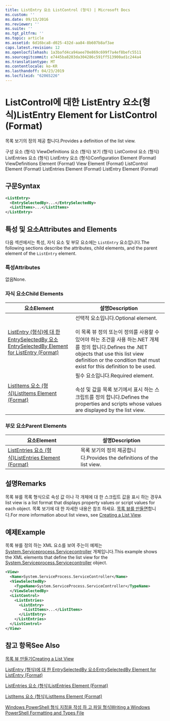 ```yaml
---
title: ListEntry 요소 ListControl (형식) | Microsoft Docs
ms.custom: ''
ms.date: 09/13/2016
ms.reviewer: ''
ms.suite: ''
ms.tgt_pltfrm: ''
ms.topic: article
ms.assetid: 6d16bca8-d025-432d-aa84-8b607b8af3ae
caps.latest.revision: 12
ms.openlocfilehash: 1a3bafd4ca94aee70e869c699f7a4ef8befc5511
ms.sourcegitcommit: e7445ba8203da304286c591ff513900ad1c244a4
ms.translationtype: MT
ms.contentlocale: ko-KR
ms.lasthandoff: 04/23/2019
ms.locfileid: "62065226"
---
```

# <a name="listentry-element-for-listcontrol-format"></a><span data-ttu-id="0609d-102">ListControl에 대한 ListEntry 요소(형식)</span><span class="sxs-lookup"><span data-stu-id="0609d-102">ListEntry Element for ListControl (Format)</span></span>

<span data-ttu-id="0609d-103">목록 보기의 정의 제공 합니다.</span><span class="sxs-lookup"><span data-stu-id="0609d-103">Provides a definition of the list view.</span></span>

<span data-ttu-id="0609d-104">구성 요소 (형식) ViewDefinitions 요소 (형식) 보기 (형식) ListControl 요소 (형식) ListEntries 요소 (형식) ListEntry 요소 (형식)</span><span class="sxs-lookup"><span data-stu-id="0609d-104">Configuration Element (Format) ViewDefinitions Element (Format) View Element (Format) ListControl Element (Format) ListEntries Element (Format) ListEntry Element (Format)</span></span>

## <a name="syntax"></a><span data-ttu-id="0609d-105">구문</span><span class="sxs-lookup"><span data-stu-id="0609d-105">Syntax</span></span>

```xml
<ListEntry>
  <EntrySelectedBy>...</EntrySelectedBy>
  <ListItems>...</ListItems>
</ListEntry>
```

## <a name="attributes-and-elements"></a><span data-ttu-id="0609d-106">특성 및 요소</span><span class="sxs-lookup"><span data-stu-id="0609d-106">Attributes and Elements</span></span>

<span data-ttu-id="0609d-107">다음 섹션에서는 특성, 자식 요소 및 부모 요소에는 `ListEntry` 요소입니다.</span><span class="sxs-lookup"><span data-stu-id="0609d-107">The following sections describe the attributes, child elements, and the parent element of the `ListEntry` element.</span></span>

### <a name="attributes"></a><span data-ttu-id="0609d-108">특성</span><span class="sxs-lookup"><span data-stu-id="0609d-108">Attributes</span></span>

<span data-ttu-id="0609d-109">없음</span><span class="sxs-lookup"><span data-stu-id="0609d-109">None.</span></span>

### <a name="child-elements"></a><span data-ttu-id="0609d-110">자식 요소</span><span class="sxs-lookup"><span data-stu-id="0609d-110">Child Elements</span></span>

|<span data-ttu-id="0609d-111">요소</span><span class="sxs-lookup"><span data-stu-id="0609d-111">Element</span></span>|<span data-ttu-id="0609d-112">설명</span><span class="sxs-lookup"><span data-stu-id="0609d-112">Description</span></span>|
|-------------|-----------------|
|[<span data-ttu-id="0609d-113">ListEntry (형식)에 대 한 EntrySelectedBy 요소</span><span class="sxs-lookup"><span data-stu-id="0609d-113">EntrySelectedBy Element for ListEntry (Format)</span></span>](./entryselectedby-element-for-listentry-for-listcontrol-format.md)|<span data-ttu-id="0609d-114">선택적 요소입니다.</span><span class="sxs-lookup"><span data-stu-id="0609d-114">Optional element.</span></span><br /><br /> <span data-ttu-id="0609d-115">이 목록 뷰 정의 또는이 정의를 사용할 수 있어야 하는 조건을 사용 하는.NET 개체를 정의 합니다.</span><span class="sxs-lookup"><span data-stu-id="0609d-115">Defines the .NET objects that use this list view definition or the condition that must exist for this definition to be used.</span></span>|
|[<span data-ttu-id="0609d-116">ListItems 요소 (형식)</span><span class="sxs-lookup"><span data-stu-id="0609d-116">ListItems Element (Format)</span></span>](./listitems-element-for-listentry-for-listcontrol-format.md)|<span data-ttu-id="0609d-117">필수 요소입니다.</span><span class="sxs-lookup"><span data-stu-id="0609d-117">Required element.</span></span><br /><br /> <span data-ttu-id="0609d-118">속성 및 값을 목록 보기에서 표시 하는 스크립트를 정의 합니다.</span><span class="sxs-lookup"><span data-stu-id="0609d-118">Defines the properties and scripts whose values are displayed by the list view.</span></span>|

### <a name="parent-elements"></a><span data-ttu-id="0609d-119">부모 요소</span><span class="sxs-lookup"><span data-stu-id="0609d-119">Parent Elements</span></span>

|<span data-ttu-id="0609d-120">요소</span><span class="sxs-lookup"><span data-stu-id="0609d-120">Element</span></span>|<span data-ttu-id="0609d-121">설명</span><span class="sxs-lookup"><span data-stu-id="0609d-121">Description</span></span>|
|-------------|-----------------|
|[<span data-ttu-id="0609d-122">ListEntries 요소 (형식)</span><span class="sxs-lookup"><span data-stu-id="0609d-122">ListEntries Element (Format)</span></span>](./listentries-element-for-listcontrol-format.md)|<span data-ttu-id="0609d-123">목록 보기의 정의 제공합니다.</span><span class="sxs-lookup"><span data-stu-id="0609d-123">Provides the definitions of the list view.</span></span>|

## <a name="remarks"></a><span data-ttu-id="0609d-124">설명</span><span class="sxs-lookup"><span data-stu-id="0609d-124">Remarks</span></span>

<span data-ttu-id="0609d-125">목록 뷰를 목록 형식으로 속성 값 이나 각 개체에 대 한 스크립트 값을 표시 하는 경우</span><span class="sxs-lookup"><span data-stu-id="0609d-125">A list view is a list format that displays property values or script values for each object.</span></span> <span data-ttu-id="0609d-126">목록 보기에 대 한 자세한 내용은 참조 하세요. [목록 뷰를 만들면](./creating-a-list-view.md)합니다.</span><span class="sxs-lookup"><span data-stu-id="0609d-126">For more information about list views, see [Creating a List View](./creating-a-list-view.md).</span></span>

## <a name="example"></a><span data-ttu-id="0609d-127">예제</span><span class="sxs-lookup"><span data-stu-id="0609d-127">Example</span></span>

<span data-ttu-id="0609d-128">목록 뷰를 정의 하는 XML 요소를 보여 주는이 예제는 [System.Serviceprocess.Servicecontroller](/dotnet/api/System.ServiceProcess.ServiceController) 개체입니다.</span><span class="sxs-lookup"><span data-stu-id="0609d-128">This example shows the XML elements that define the list view for the [System.Serviceprocess.Servicecontroller](/dotnet/api/System.ServiceProcess.ServiceController) object.</span></span>

```xml
<View>
  <Name>System.ServiceProcess.ServiceController</Name>
  <ViewSelectedBy>
    <TypeName>System.ServiceProcess.ServiceController</TypeName>
  </ViewSelectedBy>
  <ListControl>
    <ListEntries>
      <ListEntry>
        <ListItems>...</ListItems>
      </ListEntry>
    </ListEntries>
  </ListControl>
</View>
```

## <a name="see-also"></a><span data-ttu-id="0609d-129">참고 항목</span><span class="sxs-lookup"><span data-stu-id="0609d-129">See Also</span></span>

[<span data-ttu-id="0609d-130">목록 뷰 만들기</span><span class="sxs-lookup"><span data-stu-id="0609d-130">Creating a List View</span></span>](./creating-a-list-view.md)

[<span data-ttu-id="0609d-131">ListEntry (형식)에 대 한 EntrySelectedBy 요소</span><span class="sxs-lookup"><span data-stu-id="0609d-131">EntrySelectedBy Element for ListEntry (Format)</span></span>](./entryselectedby-element-for-listentry-for-listcontrol-format.md)

[<span data-ttu-id="0609d-132">ListEntries 요소 (형식)</span><span class="sxs-lookup"><span data-stu-id="0609d-132">ListEntries Element (Format)</span></span>](./listentries-element-for-listcontrol-format.md)

[<span data-ttu-id="0609d-133">ListItems 요소 (형식)</span><span class="sxs-lookup"><span data-stu-id="0609d-133">ListItems Element (Format)</span></span>](./listitems-element-for-listentry-for-listcontrol-format.md)

[<span data-ttu-id="0609d-134">Windows PowerShell 형식 지정을 작성 하 고 파일 형식</span><span class="sxs-lookup"><span data-stu-id="0609d-134">Writing a Windows PowerShell Formatting and Types File</span></span>](./writing-a-powershell-formatting-file.md)
